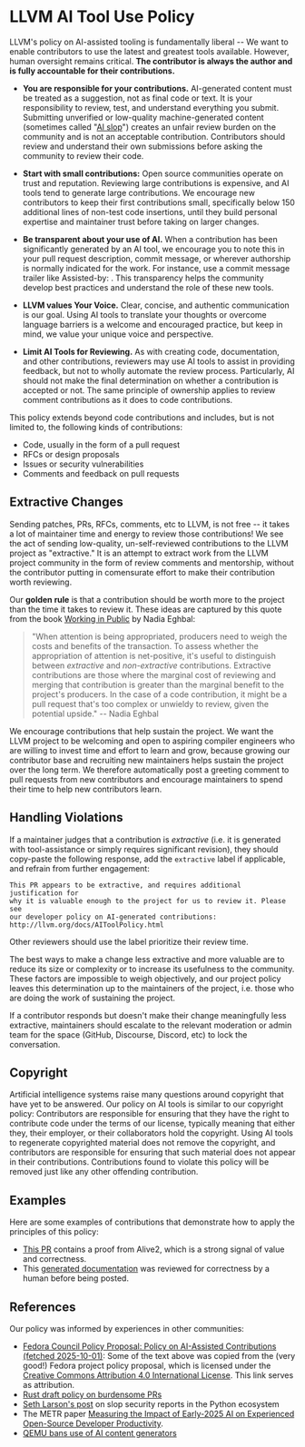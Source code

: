 # LLVM AI Tool Use Policy

LLVM's policy on AI-assisted tooling is fundamentally liberal -- We want to
enable contributors to use the latest and greatest tools available. However,
human oversight remains critical. **The contributor is always the author and is
fully accountable for their contributions.**

* **You are responsible for your contributions.** AI-generated content must be
  treated as a suggestion, not as final code or text. It is your responsibility
  to review, test, and understand everything you submit. Submitting unverified or
  low-quality machine-generated content (sometimes called "[AI
  slop][ai-slop]") creates an unfair review burden on the community and is not
  an acceptable contribution. Contributors should review and understand their own
  submissions before asking the community to review their code.

* **Start with small contributions:** Open source communities operate on trust
  and reputation. Reviewing large contributions is expensive, and AI tools tend
  to generate large contributions. We encourage new contributors to keep their
  first contributions small, specifically below 150 additional lines of
  non-test code insertions, until they build personal expertise and maintainer
  trust before taking on larger changes.

* **Be transparent about your use of AI.** When a contribution has been
  significantly generated by an AI tool, we encourage you to note this in your
  pull request description, commit message, or wherever authorship is normally
  indicated for the work. For instance, use a commit message trailer like
  Assisted-by: <name of code assistant>. This transparency helps the community
  develop best practices and understand the role of these new tools.

* **LLVM values Your Voice.** Clear, concise, and authentic communication is
  our goal. Using AI tools to translate your thoughts or overcome language
  barriers is a welcome and encouraged practice, but keep in mind, we value your
  unique voice and perspective.

* **Limit AI Tools for Reviewing.** As with creating code, documentation, and
  other contributions, reviewers may use AI tools to assist in providing
  feedback, but not to wholly automate the review process. Particularly, AI
  should not make the final determination on whether a contribution is accepted
  or not. The same principle of ownership applies to review comment
  contributions as it does to code contributions.

[ai-slop]: https://simonwillison.net/2024/May/8/slop/

This policy extends beyond code contributions and includes, but is not limited
to, the following kinds of contributions:

- Code, usually in the form of a pull request
- RFCs or design proposals
- Issues or security vulnerabilities
- Comments and feedback on pull requests


## Extractive Changes

Sending patches, PRs, RFCs, comments, etc to LLVM, is not free -- it takes a
lot of maintainer time and energy to review those contributions! We see the act
of sending low-quality, un-self-reviewed contributions to the LLVM project as
"extractive." It is an attempt to extract work from the LLVM project community
in the form of review comments and mentorship, without the contributor putting
in comensurate effort to make their contribution worth reviewing.

Our **golden rule** is that a contribution should be worth more to the project
than the time it takes to review it. These ideas are captured by this quote
from the book [Working in Public][public] by Nadia Eghbal:

[public]: https://press.stripe.com/working-in-public

> \"When attention is being appropriated, producers need to weigh the costs and
> benefits of the transaction. To assess whether the appropriation of attention
> is net-positive, it's useful to distinguish between *extractive* and
> *non-extractive* contributions. Extractive contributions are those where the
> marginal cost of reviewing and merging that contribution is greater than the
> marginal benefit to the project's producers. In the case of a code
> contribution, it might be a pull request that's too complex or unwieldy to
> review, given the potential upside.\" \-- Nadia Eghbal

We encourage contributions that help sustain the project. We want the LLVM
project to be welcoming and open to aspiring compiler engineers who are willing
to invest time and effort to learn and grow, because growing our contributor
base and recruiting new maintainers helps sustain the project over the long
term. We therefore automatically post a greeting comment to pull requests from
new contributors and encourage maintainers to spend their time to help new
contributors learn.

## Handling Violations

If a maintainer judges that a contribution is *extractive* (i.e. it is
generated with tool-assistance or simply requires significant revision), they
should copy-paste the following response, add the `extractive` label if
applicable, and refrain from further engagement:

    This PR appears to be extractive, and requires additional justification for
    why it is valuable enough to the project for us to review it. Please see
    our developer policy on AI-generated contributions:
    http://llvm.org/docs/AIToolPolicy.html

Other reviewers should use the label prioritize their review time.

The best ways to make a change less extractive and more valuable are to reduce
its size or complexity or to increase its usefulness to the community. These
factors are impossible to weigh objectively, and our project policy leaves this
determination up to the maintainers of the project, i.e. those who are doing
the work of sustaining the project.

If a contributor responds but doesn't make their change meaningfully less
extractive, maintainers should escalate to the relevant moderation or admin
team for the space (GitHub, Discourse, Discord, etc) to lock the conversation.

## Copyright

Artificial intelligence systems raise many questions around copyright that have
yet to be answered. Our policy on AI tools is similar to our copyright policy:
Contributors are responsible for ensuring that they have the right to
contribute code under the terms of our license, typically meaning that either
they, their employer, or their collaborators hold the copyright. Using AI tools
to regenerate copyrighted material does not remove the copyright, and
contributors are responsible for ensuring that such material does not appear in
their contributions. Contributions found to violate this policy will be removed
just like any other offending contribution.

## Examples

Here are some examples of contributions that demonstrate how to apply
the principles of this policy:

- [This PR][alive-pr] contains a proof from Alive2, which is a strong signal of
  value and correctness.
- This [generated documentation][gsym-docs] was reviewed for correctness by a
  human before being posted.

[alive-pr]: https://github.com/llvm/llvm-project/pull/142869
[gsym-docs]: https://discourse.llvm.org/t/searching-for-gsym-documentation/85185/2

## References

Our policy was informed by experiences in other communities:

- [Fedora Council Policy Proposal: Policy on AI-Assisted Contributions (fetched
  2025-10-01)][fedora]: Some of the text above was copied from the (very good!) Fedora
  project policy proposal, which is licensed under the [Creative Commons
  Attribution 4.0 International License][cca]. This link serves as attribution.
- [Rust draft policy on burdensome PRs][rust-burdensome]
- [Seth Larson's post][security-slop]
  on slop security reports in the Python ecosystem
- The METR paper [Measuring the Impact of Early-2025 AI on Experienced
  Open-Source Developer Productivity][metr-paper].
- [QEMU bans use of AI content generators][qemu-ban]

[fedora]: https://communityblog.fedoraproject.org/council-policy-proposal-policy-on-ai-assisted-contributions/
[cca]: https://creativecommons.org/licenses/by/4.0/
[rust-burdensome]: https://github.com/rust-lang/compiler-team/issues/893
[security-slop]: https://sethmlarson.dev/slop-security-reports
[metr-paper]: https://metr.org/blog/2025-07-10-early-2025-ai-experienced-os-dev-study/
[qemu-ban]: https://www.qemu.org/docs/master/devel/code-provenance.html#use-of-ai-content-generators
